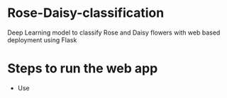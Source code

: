 # Rose-Daisy-classification
Deep Learning model to classify Rose and Daisy flowers with web based deployment using Flask

# Steps to run the web app
* Use 
